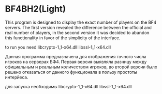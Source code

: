# BF4BH2(Light)
This program is designed to display the exact number of players on the BF4 servers.
The first version revealed the difference between the official and real number of players, in the second version it was decided to abandon this functionality in favor of the simplicity of the interface.

to run you need
libcrypto-1_1-x64.dll
libssl-1_1-x64.dll 


Данная программа предназначена для отображения точного числа игроков на серверах БФ4.
Первая версия выявляла разницу между официальным и реальным количеством игроков, во второй версии было решено отказаться от данного функционала в пользу простоты интерйеса.

для запуска необходимы 
libcrypto-1_1-x64.dll
libssl-1_1-x64.dll